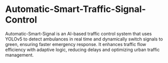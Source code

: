# Automatic-Smart-Traffic-Signal-Control
Automatic-Smart-Signal is an AI-based traffic control system that uses YOLOv5 to detect ambulances in real time and dynamically switch signals to green, ensuring faster emergency response. It enhances traffic flow efficiency with adaptive logic, reducing delays and optimizing urban traffic management.
